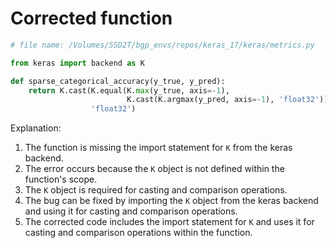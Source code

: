 # Corrected function
```python
# file name: /Volumes/SSD2T/bgp_envs/repos/keras_17/keras/metrics.py

from keras import backend as K

def sparse_categorical_accuracy(y_true, y_pred):
    return K.cast(K.equal(K.max(y_true, axis=-1),
                          K.cast(K.argmax(y_pred, axis=-1), 'float32')),
                  'float32')
```

Explanation:
1. The function is missing the import statement for `K` from the keras backend.
2. The error occurs because the `K` object is not defined within the function's scope.
3. The `K` object is required for casting and comparison operations.
4. The bug can be fixed by importing the `K` object from the keras backend and using it for casting and comparison operations.
5. The corrected code includes the import statement for `K` and uses it for casting and comparison operations within the function.
